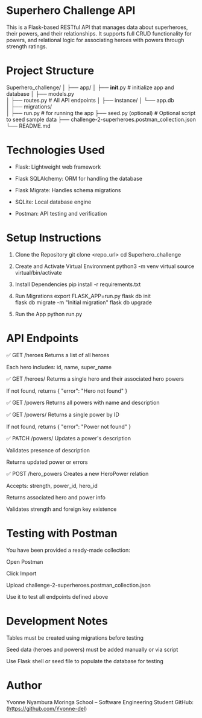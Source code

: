 # Superhero Challenge API
This is a Flask-based RESTful API that manages data about superheroes, their powers, and their relationships. It supports full CRUD functionality for powers, and relational logic for associating heroes with powers through strength ratings.

# Project Structure

Superhero_challenge/
│
├── app/
│   ├── __init__.py        # initialize app and database
│   ├── models.py          
│   ├── routes.py          # All API endpoints
│
├── instance/
│   └── app.db             
│
├── migrations/            
│
├── run.py                 # for running the app
├── seed.py (optional)     # Optional script to seed sample data
├── challenge-2-superheroes.postman_collection.json
└── README.md              

# Technologies Used
- Flask: Lightweight web framework

- Flask SQLAlchemy: ORM for handling the database

- Flask Migrate: Handles schema migrations

- SQLite: Local database engine

- Postman: API testing and verification

# Setup Instructions
1. Clone the Repository
    git clone <repo_url>
    cd Superhero_challenge

2. Create and Activate Virtual Environment
    python3 -m venv virtual
    source virtual/bin/activate

3. Install Dependencies
    pip install -r requirements.txt

4. Run Migrations
    export FLASK_APP=run.py
    flask db init  
    flask db migrate -m "Initial migration"
    flask db upgrade

5. Run the App
    python run.py

# API Endpoints
✅ GET /heroes
Returns a list of all heroes

Each hero includes: id, name, super_name

✅ GET /heroes/<id>
Returns a single hero and their associated hero powers

If not found, returns { "error": "Hero not found" }

✅ GET /powers
Returns all powers with name and description

✅ GET /powers/<id>
Returns a single power by ID

If not found, returns { "error": "Power not found" }

✅ PATCH /powers/<id>
Updates a power's description

Validates presence of description

Returns updated power or errors

✅ POST /hero_powers
Creates a new HeroPower relation

Accepts: strength, power_id, hero_id

Returns associated hero and power info

Validates strength and foreign key existence

# Testing with Postman
You have been provided a ready-made collection:

Open Postman

Click Import

Upload challenge-2-superheroes.postman_collection.json

Use it to test all endpoints defined above

# Development Notes
Tables must be created using migrations before testing

Seed data (heroes and powers) must be added manually or via script

Use Flask shell or seed file to populate the database for testing


# Author
Yvonne Nyambura
Moringa School – Software Engineering Student
GitHub: (https://github.com/Yvonne-del)